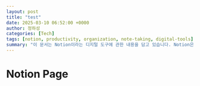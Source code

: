 ```yaml
---
layout: post
title: "test"
date: 2025-03-10 06:52:00 +0000
author: 정하성
categories: [Tech]
tags: [notion, productivity, organization, note-taking, digital-tools]
summary: "이 문서는 Notion이라는 디지털 도구에 관한 내용을 담고 있습니다. Notion은 노트 작성, 프로젝트 관리, 데이터베이스 등을 통합해 사용할 수 있는 올인원 워크스페이스입니다. 사용자 친화적인 인터페이스와 다양한 기능으로 개인 및 팀의 생산성을 높이는 데 도움이 됩니다."
---
```


# Notion Page

